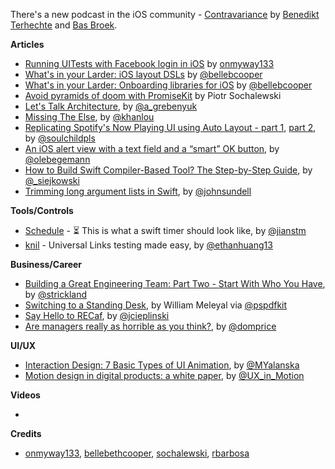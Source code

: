 There's a new podcast in the iOS community - [Contravariance](https://contravariance.rocks/) by [Benedikt Terhechte](https://twitter.com/terhechte) and [Bas Broek](https://twitter.com/BasThomas).


**Articles**

* [Running UITests with Facebook login in iOS](https://hackernoon.com/running-uitests-with-facebook-login-in-ios-4ac998940c42) by [onmyway133](https://github.com/onmyway133)
* [What's in your Larder: iOS layout DSLs](https://larder.io/blog/larder-links-06-iOS-Auto-Layout-DSLs/) by [@bellebcooper](http://www.twitter.com/bellebcooper)
* [What's in your Larder: Onboarding libraries for iOS](https://larder.io/blog/larder-links-05-ios-onboarding/) by [@bellebcooper](http://www.twitter.com/bellebcooper)
* [Avoid pyramids of doom with PromiseKit](https://www.netguru.co/codestories/avoid-pyramids-of-doom-with-promisekit) by Piotr Sochalewski
* [Let's Talk Architecture](http://kean.github.io/post/app-architecture), by [@a_grebenyuk](https://twitter.com/a_grebenyuk)
* [Missing The Else](http://khanlou.com/2018/08/missing-the-else/), by [@khanlou](https://twitter.com/khanlou)
* [Replicating Spotify's Now Playing UI using Auto Layout - part 1](https://fluffy.es/spotify-1/), [part 2](https://fluffy.es/spotify-2/), by [@soulchildpls](https://twitter.com/soulchildpls)
* [An iOS alert view with a text field and a “smart” OK button](https://oleb.net/2018/uialertcontroller-textfield/), by [@olebegemann](https://twitter.com/olebegemann)
* [How to Build Swift Compiler-Based Tool? The Step-by-Step Guide](https://www.polidea.com/blog/how-to-build-swift-compiler-based-tool-the-step-by-step-guide), by [@_siejkowski](https://twitter.com/_siejkowski)
* [Trimming long argument lists in Swift](https://www.swiftbysundell.com/posts/trimming-long-argument-lists-in-swift), by [@johnsundell](https://twitter.com/johnsundell)

**Tools/Controls**

* [Schedule](https://github.com/jianstm/Schedule) - ⏳ This is what a swift timer should look like, by [@jianstm](https://twitter.com/jianstm)
* [knil](https://github.com/ethanhuang13/knil) - Universal Links testing made easy, by [@ethanhuang13](https://twitter.com/ethanhuang13)

**Business/Career**

* [Building a Great Engineering Team: Part Two - Start With Who You Have](https://www.bignerdranch.com/blog/building-a-great-engineering-team-part-two-start-with-who-you-have/), by [@strickland](https://twitter.com/strickland)
* [Switching to a Standing Desk](https://pspdfkit.com/blog/2018/switching-to-a-standing-desk/), by William Meleyal via [@pspdfkit](https://twitter.com/pspdfkit)
* [Say Hello to RECaf](https://joecieplinski.com/blog/2018/08/15/say-hello-to-recaf/), by [@jcieplinski](http://twitter.com/jcieplinski)
* [Are managers really as horrible as you think?](https://www.atlassian.com/blog/teamwork/are-managers-really-horrible), by [@domprice](https://twitter.com/domprice)

**UI/UX**

* [Interaction Design: 7 Basic Types of UI Animation](https://icons8.com/articles/interaction-design-basic-types-ui-animation/), by [@MYalanska](https://twitter.com/MYalanska)
* [Motion design in digital products: a white paper](https://medium.com/ux-in-motion/motion-design-in-digital-products-a-white-paper-48da834261dd), by [@UX_in_Motion](https://twitter.com/UX_in_Motion)

**Videos**

* 

**Credits**

* [onmyway133](https://github.com/onmyway133), [bellebethcooper](https://github.com/bellebethcooper), [sochalewski](https://github.com/sochalewski), [rbarbosa](https://github.com/rbarbosa)
